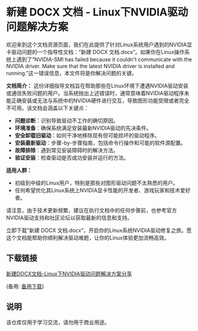# 新建 DOCX 文档 - Linux下NVIDIA驱动问题解决方案

欢迎来到这个文档资源页面，我们在此提供了针对Linux系统用户遇到的NVIDIA显卡驱动问题的一个指导性文档：“新建 DOCX 文档.docx”。如果你在Linux操作系统上遇到了“NVIDIA-SMI has failed because it couldn't communicate with the NVIDIA driver. Make sure that the latest NVIDIA driver is installed and running.”这一错误信息，本文件将是你解决问题的关键。

**文档简介：**
这份详细指导文档旨在帮助那些在Linux环境下遭遇NVIDIA驱动安装或通信失败问题的用户。当系统抛出上述错误时，通常意味着NVIDIA驱动程序未能正确安装或无法与系统中的NVIDIA硬件进行交互，导致图形功能受限或者完全不可用。该文档会涵盖以下关键点：

- **问题诊断**：识别导致驱动不工作的确切原因。
- **环境准备**：确保系统满足安装最新NVIDIA驱动的先决条件。
- **安全卸载旧驱动**：如何干净地移除现有但可能损坏的驱动程序。
- **安装最新驱动**：步骤-by-步骤指南，包括命令行操作和可能的软件源配置。
- **故障排除**：遇到常见安装障碍时的解决方法。
- **验证安装**：检查驱动是否成功安装并运行的方法。

**适用人群：**
- 初级到中级的Linux用户，特别是那些对图形驱动问题不太熟悉的用户。
- 任何希望优化其Linux系统上NVIDIA显卡性能的开发者、游戏玩家和技术爱好者。

请注意，由于技术更新频繁，建议在执行文档中的任何步骤前，也参考官方NVIDIA驱动支持和社区论坛以获取最新的信息和支持。

立即下载“新建 DOCX 文档.docx”，开启你的Linux系统NVIDIA驱动修复之旅。愿这个文档能帮助你顺利解决驱动难题，让你的Linux体验更加流畅高效。

## 下载链接
[新建DOCX文档-Linux下NVIDIA驱动问题解决方案分享](https://pan.quark.cn/s/c0d1acca283a) 

(备用: [备用下载](https://pan.baidu.com/s/1S-wMCPlPN5-mLzcSGztIEQ?pwd=1234))

## 说明

该仓库仅用于学习交流，请勿用于商业用途。
